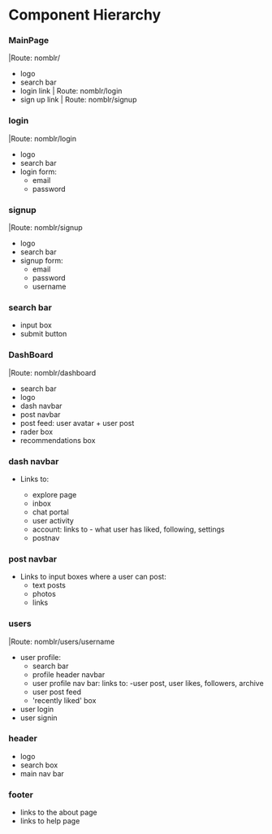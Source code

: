 # Component Hierarchy

### MainPage

|Route: nomblr/

- logo
- search bar
- login link | Route: nomblr/login
- sign up link | Route: nomblr/signup

### login

|Route: nomblr/login

- logo
- search bar
- login form:
  - email
  - password

### signup

|Route: nomblr/signup

- logo
- search bar
- signup form:
  - email
  - password
  - username

### search bar

- input box
- submit button

### DashBoard

|Route: nomblr/dashboard

- search bar
- logo
- dash navbar
- post navbar
- post feed: user avatar + user post
- rader box
- recommendations box

### dash navbar

- Links to:

  - explore page
  - inbox
  - chat portal
  - user activity
  - account: links to - what user has liked, following, settings
  - postnav

### post navbar

- Links to input boxes where a user can post:
  - text posts
  - photos
  - links

### users

|Route: nomblr/users/username

- user profile:
  - search bar
  - profile header navbar
  - user profile nav bar: links to: -user post, user likes, followers, archive
  - user post feed
  - 'recently liked' box
- user login
- user signin

### header

- logo
- search box
- main nav bar

### footer

- links to the about page
- links to help page
